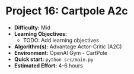 # Project 16: Cartpole A2c

*   **Difficulty:** Mid
*   **Learning Objectives:**
    *   TODO: Add learning objectives
*   **Algorithm(s):** Advantage Actor-Critic (A2C)
*   **Environment:** OpenAI Gym - CartPole
*   **Quick start:** `python src/main.py`
*   **Estimated Effort:** 4-6 hours

